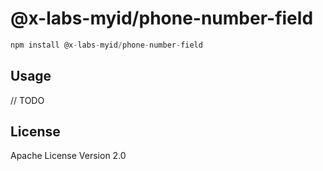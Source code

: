 # @x-labs-myid/phone-number-field

```javascript
npm install @x-labs-myid/phone-number-field
```

## Usage

// TODO

## License

Apache License Version 2.0
